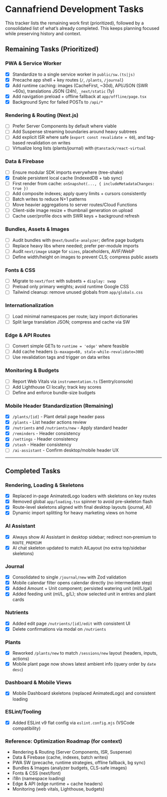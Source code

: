 # Cannafriend Development Tasks

This tracker lists the remaining work first (prioritized), followed by a consolidated list of what’s already completed. This keeps planning focused while preserving history and context.

## Remaining Tasks (Prioritized)

### PWA & Service Worker
- [x] Standardize to a single service worker in `public/sw.(ts|js)`
- [x] Precache app shell + key routes (`/`, `/plants`, `/journal`)
- [x] Add runtime caching: images (CacheFirst, ~30d), API/JSON (SWR ~60s), translations JSON (24h), `_next/static` (1y)
- [x] Add navigation preload + offline fallback at `app/offline/page.tsx`
- [x] Background Sync for failed POSTs to `/api/*`

### Rendering & Routing (Next.js)
- [ ] Prefer Server Components by default where viable
- [ ] Add Suspense streaming boundaries around heavy subtrees
- [ ] Add explicit ISR where safe (`export const revalidate = 60`), and tag-based revalidation on writes
- [ ] Virtualize long lists (plants/journal) with `@tanstack/react-virtual`

### Data & Firebase
- [ ] Ensure modular SDK imports everywhere (tree-shake)
- [x] Enable persistent local cache (IndexedDB + tab sync)
- [ ] First render from cache: `onSnapshot(..., { includeMetadataChanges: true })`
- [ ] Add composite indexes; apply query limits + cursors consistently
- [ ] Batch writes to reduce N+1 patterns
- [ ] Move heavier aggregations to server routes/Cloud Functions
- [ ] Client-side image resize + thumbnail generation on upload
- [ ] Cache user/profile docs with SWR keys + background refresh

### Bundles, Assets & Images
- [ ] Audit bundles with `@next/bundle-analyzer`; define page budgets
- [ ] Replace heavy libs where needed; prefer per-module imports
- [ ] Audit `next/image` usage for `sizes`, placeholders, AVIF/WebP
- [ ] Define width/height on images to prevent CLS; compress public assets

### Fonts & CSS
- [ ] Migrate to `next/font` with subsets + `display: swap`
- [ ] Preload only primary weights; avoid runtime Google CSS
- [ ] Tailwind cleanup: remove unused globals from `app/globals.css`

### Internationalization
- [ ] Load minimal namespaces per route; lazy import dictionaries
- [ ] Split large translation JSON; compress and cache via SW

### Edge & API Routes
- [ ] Convert simple GETs to `runtime = 'edge'` where feasible
- [ ] Add cache headers (`s-maxage=60, stale-while-revalidate=300`)
- [ ] Use revalidation tags and trigger on data writes

### Monitoring & Budgets
- [ ] Report Web Vitals via `instrumentation.ts` (Sentry/console)
- [ ] Add Lighthouse CI locally; track key scores
- [ ] Define and enforce bundle-size budgets

### Mobile Header Standardization (Remaining)
- [x] `/plants/[id]` - Plant detail page header pass
- [x] `/plants` - List header actions review
- [x] `/nutrients` and `/nutrients/new` - Apply standard header
- [x] `/reminders` - Header consistency
- [x] `/settings` - Header consistency
- [x] `/stash` - Header consistency
- [ ] `/ai-assistant` - Confirm desktop/mobile header UX

---

## Completed Tasks

### Rendering, Loading & Skeletons
- [x] Replaced in-page AnimatedLogo loaders with skeletons on key routes
- [x] Removed global `app/loading.tsx` spinner to avoid pre-skeleton flash
- [x] Route-level skeletons aligned with final desktop layouts (journal, AI)
- [x] Dynamic import splitting for heavy marketing views on home

### AI Assistant
- [x] Always show AI Assistant in desktop sidebar; redirect non‑premium to `ROUTE_PREMIUM`
- [x] AI chat skeleton updated to match AILayout (no extra top/sidebar skeletons)

### Journal
- [x] Consolidated to single `/journal/new` with Zod validation
- [x] Mobile calendar filter opens calendar directly (no intermediate step)
- [x] Added Amount + Unit component; persisted watering unit (ml/L/gal)
- [x] Added feeding unit (ml/L, g/L); show selected unit in entries and plant cards
 
### Nutrients
- [x] Added edit page `/nutrients/[id]/edit` with consistent UI
- [x] Delete confirmations via modal on `/nutrients`

### Plants
- [x] Reworked `/plants/new` to match `/sessions/new` layout (headers, inputs, actions)
- [x] Mobile plant page now shows latest ambient info (query order by `date desc`)

### Dashboard & Mobile Views
- [x] Mobile Dashboard skeletons (replaced AnimatedLogo) and consistent loading

### ESLint/Tooling
- [x] Added ESLint v9 flat config via `eslint.config.mjs` (VSCode compatibility)

### Reference: Optimization Roadmap (for context)
- Rendering & Routing (Server Components, ISR, Suspense)
- Data & Firebase (cache, indexes, batch writes)
- PWA SW (precache, runtime strategies, offline fallback, bg sync)
- Bundles & Images (analyzer budgets, CLS-safe images)
- Fonts & CSS (next/font)
- i18n (namespace loading)
- Edge & API (edge runtime + cache headers)
- Monitoring (web vitals, Lighthouse, budgets)
